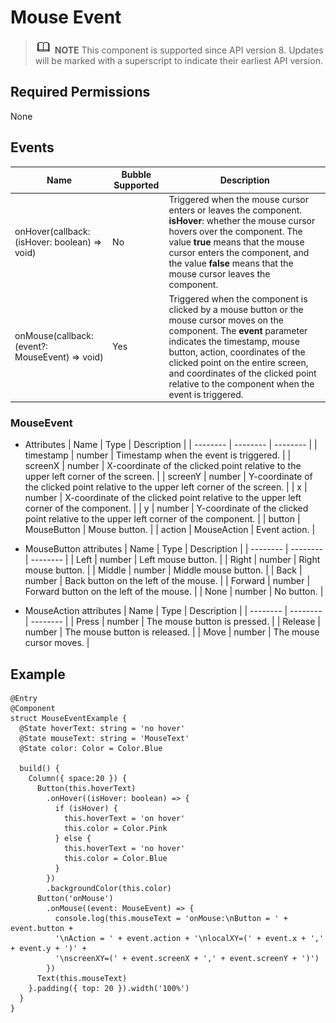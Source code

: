 # Mouse Event


> ![icon-note.gif](public_sys-resources/icon-note.gif) **NOTE**
> This component is supported since API version 8. Updates will be marked with a superscript to indicate their earliest API version.


## Required Permissions

None


## Events

  | Name | Bubble Supported | Description | 
| -------- | -------- | -------- |
| onHover(callback: (isHover: boolean) =&gt; void) | No | Triggered when the mouse cursor enters or leaves the component.<br/>**isHover**: whether the mouse cursor hovers over the component. The value **true** means that the mouse cursor enters the component, and the value **false** means that the mouse cursor leaves the component. | 
| onMouse(callback: (event?: MouseEvent) =&gt; void) | Yes | Triggered when the component is clicked by a mouse button or the mouse cursor moves on the component. The **event** parameter indicates the timestamp, mouse button, action, coordinates of the clicked point on the entire screen, and coordinates of the clicked point relative to the component when the event is triggered. | 


### MouseEvent

- Attributes
    | Name | Type | Description | 
  | -------- | -------- | -------- |
  | timestamp | number | Timestamp when the event is triggered. | 
  | screenX | number | X-coordinate of the clicked point relative to the upper left corner of the screen. | 
  | screenY | number | Y-coordinate of the clicked point relative to the upper left corner of the screen. | 
  | x | number | X-coordinate of the clicked point relative to the upper left corner of the component. | 
  | y | number | Y-coordinate of the clicked point relative to the upper left corner of the component. | 
  | button | MouseButton | Mouse button. | 
  | action | MouseAction | Event action. | 


- MouseButton attributes
    | Name | Type | Description | 
  | -------- | -------- | -------- |
  | Left | number | Left mouse button. | 
  | Right | number | Right mouse button. | 
  | Middle | number | Middle mouse button. | 
  | Back | number | Back button on the left of the mouse. | 
  | Forward | number | Forward button on the left of the mouse. | 
  | None | number | No button. | 

- MouseAction attributes
    | Name | Type | Description | 
  | -------- | -------- | -------- |
  | Press | number | The mouse button is pressed. | 
  | Release | number | The mouse button is released. | 
  | Move | number | The mouse cursor moves. | 


## Example

  
```
@Entry
@Component
struct MouseEventExample {
  @State hoverText: string = 'no hover'
  @State mouseText: string = 'MouseText'
  @State color: Color = Color.Blue

  build() {
    Column({ space:20 }) {
      Button(this.hoverText)
        .onHover((isHover: boolean) => {
          if (isHover) {
            this.hoverText = 'on hover'
            this.color = Color.Pink
          } else {
            this.hoverText = 'no hover'
            this.color = Color.Blue
          }
        })
        .backgroundColor(this.color)
      Button('onMouse')
        .onMouse((event: MouseEvent) => {
          console.log(this.mouseText = 'onMouse:\nButton = ' + event.button + 
          '\nAction = ' + event.action + '\nlocalXY=(' + event.x + ',' + event.y + ')' + 
          '\nscreenXY=(' + event.screenX + ',' + event.screenY + ')')
        })
      Text(this.mouseText)
    }.padding({ top: 20 }).width('100%')
  }
}
```
